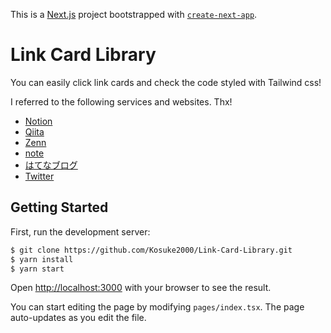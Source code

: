 This is a [Next.js](https://nextjs.org/) project bootstrapped with [`create-next-app`](https://github.com/vercel/next.js/tree/canary/packages/create-next-app).

# Link Card Library

You can easily click link cards and check the code styled with Tailwind css!

I referred to the following services and websites. Thx!

- [Notion](https://www.notion.so/product)
- [Qiita](https://qiita.com/)
- [Zenn](https://zenn.dev/)
- [note](https://note.com/)
- [はてなブログ](https://hatenablog.com/)
- [Twitter](https://twitter.com/)

## Getting Started

First, run the development server:

```bash
$ git clone https://github.com/Kosuke2000/Link-Card-Library.git
$ yarn install
$ yarn start
```

Open [http://localhost:3000](http://localhost:3000) with your browser to see the result.

You can start editing the page by modifying `pages/index.tsx`. The page auto-updates as you edit the file.
